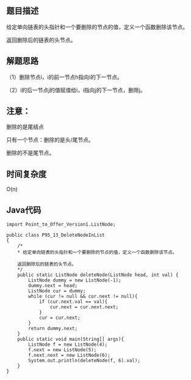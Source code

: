 ## 题目描述
给定单向链表的头指针和一个要删除的节点的值，定义一个函数删除该节点。

返回删除后的链表的头节点。

## 解题思路
（1）删除节点i，i的前一节点h指向i的下一节点。

（2）i的后一节点j的值赋值给i，i指向j的下一节点，删除j。

## 注意：

删除的是尾结点

只有一个节点：删除的是头/尾节点。

删除的不是尾节点。

## 时间复杂度
O(n)

## Java代码
```
import Point_to_Offer_Version1.ListNode;

public class P95_13_DeleteNodeInList
{
    /*
    * 给定单向链表的头指针和一个要删除的节点的值，定义一个函数删除该节点。

    返回删除后的链表的头节点。
    */
    public static ListNode deleteNode(ListNode head, int val) {
        ListNode dummy = new ListNode(-1);
        dummy.next = head;
        ListNode cur = dummy;
        while (cur != null && cur.next != null){
            if (cur.next.val == val){
                cur.next = cur.next.next;
            }
            cur = cur.next;
        }
        return dummy.next;
    }
    public static void main(String[] args){
        ListNode f = new ListNode(4);
        f.next = new ListNode(5);
        f.next.next = new ListNode(6);
        System.out.println(deleteNode(f, 6).val);
    }
}
```
